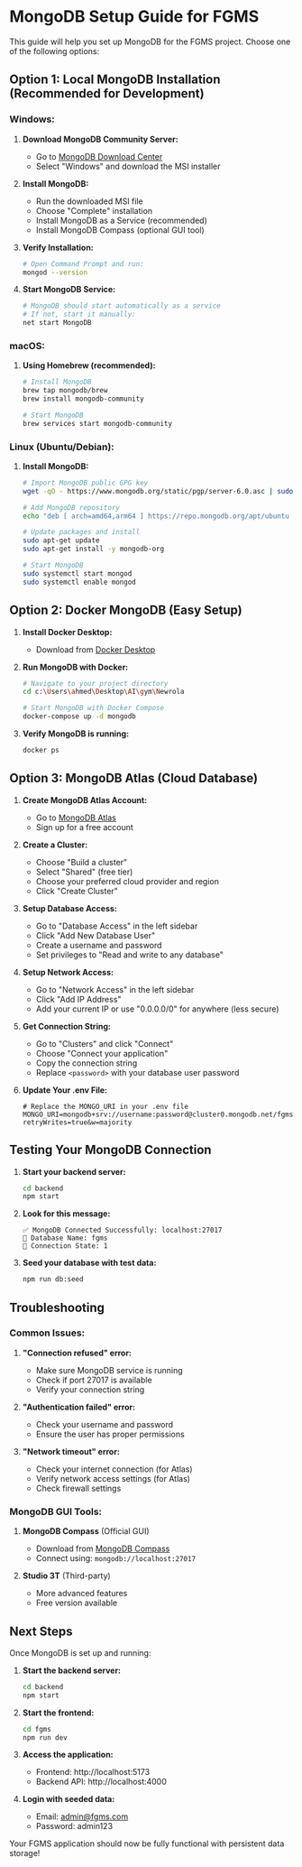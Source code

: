 # MongoDB Setup Guide for FGMS

This guide will help you set up MongoDB for the FGMS project. Choose one of the following options:

## Option 1: Local MongoDB Installation (Recommended for Development)

### Windows:

1. **Download MongoDB Community Server:**

   - Go to [MongoDB Download Center](https://www.mongodb.com/try/download/community)
   - Select "Windows" and download the MSI installer

2. **Install MongoDB:**

   - Run the downloaded MSI file
   - Choose "Complete" installation
   - Install MongoDB as a Service (recommended)
   - Install MongoDB Compass (optional GUI tool)

3. **Verify Installation:**

   ```bash
   # Open Command Prompt and run:
   mongod --version
   ```

4. **Start MongoDB Service:**
   ```bash
   # MongoDB should start automatically as a service
   # If not, start it manually:
   net start MongoDB
   ```

### macOS:

1. **Using Homebrew (recommended):**

   ```bash
   # Install MongoDB
   brew tap mongodb/brew
   brew install mongodb-community

   # Start MongoDB
   brew services start mongodb-community
   ```

### Linux (Ubuntu/Debian):

1. **Install MongoDB:**

   ```bash
   # Import MongoDB public GPG key
   wget -qO - https://www.mongodb.org/static/pgp/server-6.0.asc | sudo apt-key add -

   # Add MongoDB repository
   echo "deb [ arch=amd64,arm64 ] https://repo.mongodb.org/apt/ubuntu focal/mongodb-org/6.0 multiverse" | sudo tee /etc/apt/sources.list.d/mongodb-org-6.0.list

   # Update packages and install
   sudo apt-get update
   sudo apt-get install -y mongodb-org

   # Start MongoDB
   sudo systemctl start mongod
   sudo systemctl enable mongod
   ```

## Option 2: Docker MongoDB (Easy Setup)

1. **Install Docker Desktop:**

   - Download from [Docker Desktop](https://www.docker.com/products/docker-desktop)

2. **Run MongoDB with Docker:**

   ```bash
   # Navigate to your project directory
   cd c:\Users\ahmed\Desktop\AI\gym\Newrola

   # Start MongoDB with Docker Compose
   docker-compose up -d mongodb
   ```

3. **Verify MongoDB is running:**
   ```bash
   docker ps
   ```

## Option 3: MongoDB Atlas (Cloud Database)

1. **Create MongoDB Atlas Account:**

   - Go to [MongoDB Atlas](https://cloud.mongodb.com/)
   - Sign up for a free account

2. **Create a Cluster:**

   - Choose "Build a cluster"
   - Select "Shared" (free tier)
   - Choose your preferred cloud provider and region
   - Click "Create Cluster"

3. **Setup Database Access:**

   - Go to "Database Access" in the left sidebar
   - Click "Add New Database User"
   - Create a username and password
   - Set privileges to "Read and write to any database"

4. **Setup Network Access:**

   - Go to "Network Access" in the left sidebar
   - Click "Add IP Address"
   - Add your current IP or use "0.0.0.0/0" for anywhere (less secure)

5. **Get Connection String:**

   - Go to "Clusters" and click "Connect"
   - Choose "Connect your application"
   - Copy the connection string
   - Replace `<password>` with your database user password

6. **Update Your .env File:**
   ```env
   # Replace the MONGO_URI in your .env file
   MONGO_URI=mongodb+srv://username:password@cluster0.mongodb.net/fgms?retryWrites=true&w=majority
   ```

## Testing Your MongoDB Connection

1. **Start your backend server:**

   ```bash
   cd backend
   npm start
   ```

2. **Look for this message:**

   ```
   ✅ MongoDB Connected Successfully: localhost:27017
   📁 Database Name: fgms
   🔗 Connection State: 1
   ```

3. **Seed your database with test data:**
   ```bash
   npm run db:seed
   ```

## Troubleshooting

### Common Issues:

1. **"Connection refused" error:**

   - Make sure MongoDB service is running
   - Check if port 27017 is available
   - Verify your connection string

2. **"Authentication failed" error:**

   - Check your username and password
   - Ensure the user has proper permissions

3. **"Network timeout" error:**
   - Check your internet connection (for Atlas)
   - Verify network access settings (for Atlas)
   - Check firewall settings

### MongoDB GUI Tools:

1. **MongoDB Compass** (Official GUI)

   - Download from [MongoDB Compass](https://www.mongodb.com/products/compass)
   - Connect using: `mongodb://localhost:27017`

2. **Studio 3T** (Third-party)
   - More advanced features
   - Free version available

## Next Steps

Once MongoDB is set up and running:

1. **Start the backend server:**

   ```bash
   cd backend
   npm start
   ```

2. **Start the frontend:**

   ```bash
   cd fgms
   npm run dev
   ```

3. **Access the application:**

   - Frontend: http://localhost:5173
   - Backend API: http://localhost:4000

4. **Login with seeded data:**
   - Email: admin@fgms.com
   - Password: admin123

Your FGMS application should now be fully functional with persistent data storage!
